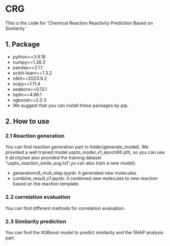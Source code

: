 # CRG

This is the code for 'Chemical Reaction Reactivity Prediction Based on Similarity '  
## 1. Package
* python==3.9.18  
* numpy==1.26.2  
* pandas==2.1.1 
* scikit-learn==1.3.2  
* rdkit==2023.9.2
* scipy==1.11.4
* seaborn==0.13.1
* tqdm==4.66.1
* xgboost==2.0.3
* We suggest that you can install these packages by pip.

## 2. How to use
### 2.1 Reaction generation
You can find reaction generation part in folder(generate_model). We provided a well trained model uspto_model_v1_epoch60.pth, so you can use it dirctly(we also provided the training dataset “uspto_reaction_smile_aug.txt“,yo can also train a new model).
* genarationv6_mult_step.ipynb: it generated new molecules.
* combine_result_v1.ipynb: it combined new molecules to new reaction based on the reaction template.

### 2.2 correlation evaluation
You can find different methods for correlation evaluation.

### 2.3 Similarity prediction
You can find the XGBoost model to predict similarity and the SHAP analysis part.
